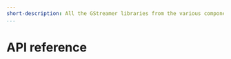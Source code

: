 ```yaml
---
short-description: All the GStreamer libraries from the various components
...
```


# API reference
